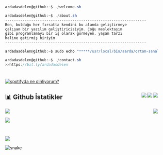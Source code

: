 ```csharp
ardadasdelen@github:~$ ./welcome.sh
```
```csharp
ardadasdelen@github:~$ ./about.sh
-----------------------------------------------------------------
Ben, bulduğu her fırsatta kendini bu alanda geliştirmeye 
çalışan bir yazılım geliştiricisiyim. Çoğu meslektaşım 
gibi programlamayı bir iş olarak görmeyen, yaşam tarzı 
haline getirmiş biriyim.
-----------------------------------------------------------------
```
```csharp
ardadasdelen@github:~$ sudo echo "*****/usr/local/bin/aarda/ortam-sanal-ama-suç-gerçek" >> /tmp/aarda$$
```
```csharp
ardadasdelen@github:~$ ./contact.sh
>>https://bit.ly/ardadasdelen
```
#

[![spotifyda ne dinliyorum?](https://spotify-github-profile.vercel.app/api/view?uid=su8ifhnt52og805ngstk1hcej&cover_image=true&theme=novatorem&bar_color=ae00ff&bar_color_cover=false)](https://open.spotify.com/user/su8ifhnt52og805ngstk1hcej)

## 📊 Github İstatikler <img align="right" src="https://img.shields.io/github/stars/ardadasdelen?label=Stars&style=social" ><a href="https://github.com/ardadasdelen?tab=followers"><img align="right" src="https://img.shields.io/github/followers/ardadasdelen?label=Followers&style=social"></a> <a href="https://github.com/ardadasdelen"><img align="right" src="https://komarev.com/ghpvc/?username=ardadasdelen"></a>

<p>
  <img align="right"
    src="https://github-readme-stats.vercel.app/api/top-langs/?username=ardadasdelen&langs_count=8&theme=react"/>
</p>

<a href="https://github.com/ardadasdelen"><img src="https://github-readme-stats.vercel.app/api?username=ardadasdelen&show_icons=true&count_private=true&theme=react&bg_color=151515"/></a>

<p><img align="center" src="https://github-readme-streak-stats.herokuapp.com/?user=ardadasdelen&theme=black-ice"/></p>

<br />

<a href="https://github.com/ardadasdelen"><img src="https://activity-graph.herokuapp.com/graph?username=ardadasdelen&bg_color=0D1117&color=5BCDEC&line=5BCDEC&point=FFFFFF&hide_border=true"/></a>

![snake](https://raw.githubusercontent.com/blueedgetechno/blueedgetechno/output/github-contribution-grid-snake.svg)
